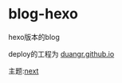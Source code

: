 # blog-hexo

hexo版本的blog

deploy的工程为 [duangr.github.io](https://github.com/duangr/duangr.github.io)

主题:[next](http://theme-next.iissnan.com/)
